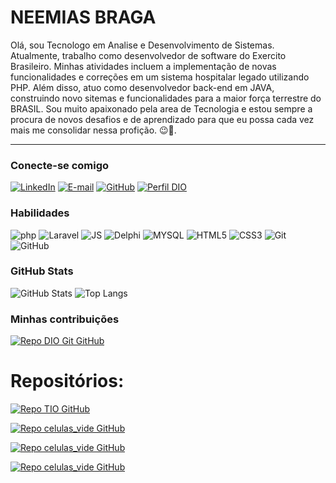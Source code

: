 <h1>
    <span> NEEMIAS BRAGA </span>
</h1>

Olá, sou Tecnologo em Analise e Desenvolvimento de Sistemas. Atualmente, trabalho como desenvolvedor de software do Exercito Brasileiro. Minhas atividades incluem a implementação de novas funcionalidades e correções em um sistema hospitalar legado utilizando PHP. Além disso, atuo como desenvolvedor back-end em JAVA, construindo novo sitemas e funcionalidades para a maior força terrestre do BRASIL. Sou muito apaixonado  pela area de Tecnologia e estou sempre a procura de novos desafios e de aprendizado para que eu possa cada vez mais me consolidar nessa profição. 😉🚀.

---

### Conecte-se comigo

[![LinkedIn](https://img.shields.io/badge/-LinkedIn-000?style=for-the-badge&logo=linkedin&logoColor=30A3DC)](https://www.linkedin.com/in/neemias-braga-6731901a6/)
[![E-mail](https://img.shields.io/badge/-Email-000?style=for-the-badge&logo=microsoft-outlook&logoColor=E94D5F)](mailto:neemiassanto217@gmail.com)
[![GitHub](https://img.shields.io/badge/GitHub-000?style=for-the-badge&logo=github&logoColor=30A3DC)](https://github.com/Nemobraga)
[![Perfil DIO](https://img.shields.io/badge/-Meu%20Perfil%20na%20DIO-30A3DC?style=for-the-badge)](https://web.dio.me/users/neemiasbraga81?tab=skills&page=1)

### Habilidades

![php](https://img.shields.io/badge/PHP-0175C2.svg?style=for-the-badge&logo=pHP&logoColor=white)
![Laravel](https://img.shields.io/badge/laravel-ffffff.svg?style=for-the-badge&logo=Laravel&logoColor=orange)
![JS](https://img.shields.io/badge/JavaScript-fcd303?style=for-the-badge&logo=JavaScript&logoColor=white)
![Delphi](https://img.shields.io/badge/Node-74ad5e?style=for-the-badge&logo=Node&logoColor=white)
![MYSQL](https://img.shields.io/badge/MYSQL-FFFFFF?style=for-the-badge&logo=MYSQL&logoColor=orange)
![HTML5](https://img.shields.io/badge/html5-%23E34F26.svg?style=for-the-badge&logo=html5&logoColor=white)
![CSS3](https://img.shields.io/badge/CSS3-1572B6?style=for-the-badge&logo=css3&logoColor=white)
![Git](https://img.shields.io/badge/git-%23F05033.svg?style=for-the-badge&logo=git&logoColor=white)
![GitHub](https://img.shields.io/badge/github-%23121011.svg?style=for-the-badge&logo=github&logoColor=white)

### GitHub Stats

![GitHub Stats](https://github-readme-stats.vercel.app/api?username=Neemiasbragadev&theme=transparent&bg_color=000&border_color=30A3DC&show_icons=true&icon_color=30A3DC&title_color=E94D5F&text_color=FFF)
![Top Langs](https://github-readme-stats-git-masterrstaa-rickstaa.vercel.app/api/top-langs/?username=Neemiasbragadev&layout=compact&bg_color=000&border_color=30A3DC&title_color=E94D5F&text_color=FFF)

### Minhas contribuições

[![Repo DIO Git GitHub](https://github-readme-stats.vercel.app/api/pin/?username=Neemiasbragadev&repo=dio-lab-open-source&bg_color=000&border_color=30A3DC&show_icons=true&icon_color=30A3DC&title_color=E94D5F&text_color=FFF)](https://github.com/Nemobraga/dio-lab-open-source)

# Repositórios:

[![Repo TIO GitHub](https://github-readme-stats.vercel.app/api/pin/?username=Neemiasbragadev&repo=Site-de-Eventos&bg_color=000&border_color=30A3DC&show_icons=true&icon_color=30A3DC&title_color=E94D5F&text_color=FFF)](https://github.com/Nemobraga/Site-de-Eventos)

[![Repo celulas_vide GitHub](https://github-readme-stats.vercel.app/api/pin/?username=Neemiasbragadev&repo=trunfodecartas&bg_color=000&border_color=30A3DC&show_icons=true&icon_color=30A3DC&title_color=E94D5F&text_color=FFF)](https://github.com/Nemobraga/trunfodecartas)

[![Repo celulas_vide GitHub](https://github-readme-stats.vercel.app/api/pin/?username=Neemiasbragadev&repo=my-portifolio&bg_color=000&border_color=30A3DC&show_icons=true&icon_color=30A3DC&title_color=E94D5F&text_color=FFF)](https://github.com/Nemobraga/my-portifolio)

[![Repo celulas_vide GitHub](https://github-readme-stats.vercel.app/api/pin/?username=Neemiasbragadev&repo=Calculadora-React&bg_color=000&border_color=30A3DC&show_icons=true&icon_color=30A3DC&title_color=E94D5F&text_color=FFF)](https://github.com/Nemobraga/Calculadora-React)
